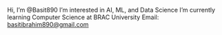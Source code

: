 Hi, I’m @Basit890
I’m interested in AI, ML, and Data Science
I’m currently learning Computer Science at BRAC University
Email: basitibrahim890@gmail.com
